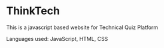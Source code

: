 # ThinkTech

This is a javascript based website for Technical Quiz Platform

Languages used: JavaScript, HTML, CSS

